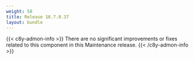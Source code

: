 ```yaml
---
weight: 58
title: Release 10.7.0.37
layout: bundle
---
```



{{< c8y-admon-info >}}
There are no significant improvements or fixes related to this component in this Maintenance release.
{{< /c8y-admon-info >}}
